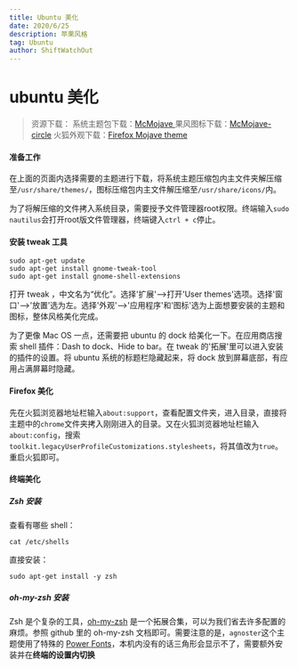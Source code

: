 ```yaml
---
title: Ubuntu 美化
date: 2020/6/25
description: 苹果风格
tag: Ubuntu
author: ShiftWatchOut
---
```


# ubuntu 美化

> 资源下载：
> 系统主题包下载：[McMojave ](https://www.pling.com/s/Gnome/p/1275087/)
> 果风图标下载：[McMojave-circle](https://www.opendesktop.org/p/1305429/)
> 火狐外观下载：[Firefox Mojave theme](https://github.com/vinceliuice/Mojave-gtk-theme/tree/master/src/firefox)

#### 准备工作

在上面的页面内选择需要的主题进行下载，将系统主题压缩包内主文件夹解压缩至`/usr/share/themes/`，图标压缩包内主文件解压缩至`/usr/share/icons/`内。

为了将解压缩的文件拷入系统目录，需要授予文件管理器root权限。终端输入`sudo nautilus`会打开root版文件管理器，终端键入`ctrl + c`停止。

#### 安装 tweak 工具

```
sudo apt-get update
sudo apt-get install gnome-tweak-tool
sudo apt-get install gnome-shell-extensions
```

打开 tweak ，中文名为“优化”。选择'扩展'-->打开'User themes'选项。选择'窗口'-->'放置'选为左。选择'外观'-->'应用程序'和'图标'选为上面想要安装的主题和图标，整体风格美化完成。

为了更像 Mac OS 一点，还需要把 ubuntu 的 dock 给美化一下。在应用商店搜索 shell 插件：Dash to dock、Hide to bar。在 tweak 的'拓展'里可以进入安装的插件的设置。将 ubuntu 系统的标题栏隐藏起来，将 dock 放到屏幕底部，有应用占满屏幕时隐藏。

#### Firefox 美化

先在火狐浏览器地址栏输入`about:support`，查看配置文件夹，进入目录，直接将主题中的`chrome`文件夹拷入刚刚进入的目录。又在火狐浏览器地址栏输入`about:config`，搜索`toolkit.legacyUserProfileCustomizations.stylesheets`，将其值改为`true`。重启火狐即可。

#### 终端美化

##### Zsh 安装

查看有哪些 shell：
```
cat /etc/shells
```
直接安装：
```
sudo apt-get install -y zsh
```

##### oh-my-zsh 安装

Zsh 是个复杂的工具，[oh-my-zsh](https://github.com/robbyrussell/oh-my-zsh) 是一个拓展合集，可以为我们省去许多配置的麻烦。参照 github 里的 oh-my-zsh 文档即可。需要注意的是，`agnoster`这个主题使用了特殊的 [Power Fonts](https://github.com/powerline/fonts)，本机内没有的话三角形会显示不了，需要额外安装并在**终端的设置内切换**